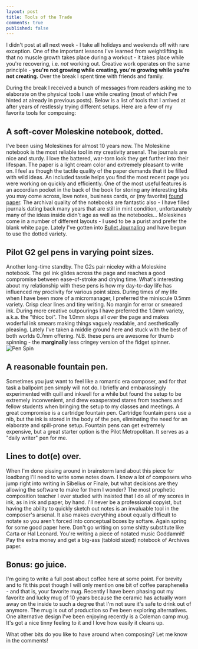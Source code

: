 ```yaml
---
layout: post
title: Tools of the Trade
comments: true
published: false
---
```


I didn't post at all next week - I take all holidays and weekends off with rare exception. One of the important lessons I've learned from weightlifting is that no muscle growth takes place during a workout - it takes place while you're recovering, i.e. *not* working out. Creative work operates on the same principle - **you're not growing while creating, you're growing while you're not creating.** Over the break I spent time with friends and family.

During the break I received a bunch of messages from readers asking me to elaborate on the physical tools I use while creating (most of which I've hinted at already in previous posts). Below is a list of tools that I arrived at after years of restlessly trying different setups. Here are a few of my favorite tools for composing:

## A soft-cover Moleskine notebook, dotted.

<script type="text/javascript">
amzn_assoc_tracking_id = "simsies-blog-20";
amzn_assoc_ad_mode = "manual";
amzn_assoc_ad_type = "smart";
amzn_assoc_marketplace = "amazon";
amzn_assoc_region = "US";
amzn_assoc_design = "enhanced_links";
amzn_assoc_asins = "8867323679";
amzn_assoc_placement = "adunit";
amzn_assoc_linkid = "c7da7c36b9b7dfe56b7c6a369f9b20bc";
</script>
<script src="//z-na.amazon-adsystem.com/widgets/onejs?MarketPlace=US"></script>

I've been using Moleskines for almost 10 years now. The Moleskine notebook is the most reliable tool in my creativity arsenal. The journals are nice and sturdy. I love the battered, war-torn look they get further into their lifespan. The paper is a light cream color and extremely pleasant to write on. I feel as though the tactile quality of the paper demands that it be filled with wild ideas. An included tassle helps you find the most recent page you were working on quickly and efficiently. One of the most useful features is an accordian pocket in the back of the book for storing any interesting bits you may come across, love notes, business cards, or (my favorite) [found paper](https://www.reddit.com/r/FoundPaper/). The archival quality of the notebooks are fantastic also - I have filled journals dating back many years that are still in mint condition, unfortunately many of the ideas inside didn't age as well as the notebooks... Moleskines come in a number of different layouts - I used to be a purist and prefer the blank white page. Lately I've gotten into [Bullet Journaling](http://bulletjournal.com/) and have begun to use the dotted variety.

## Pilot G2 gel pens in varying point sizes.

<script type="text/javascript">
amzn_assoc_tracking_id = "simsies-blog-20";
amzn_assoc_ad_mode = "manual";
amzn_assoc_ad_type = "smart";
amzn_assoc_marketplace = "amazon";
amzn_assoc_region = "US";
amzn_assoc_design = "enhanced_links";
amzn_assoc_asins = "B002ZZ5L4S";
amzn_assoc_placement = "adunit";
amzn_assoc_linkid = "fb8fb1d3f0e123c0de90adeb20eec885";
</script>
<script src="//z-na.amazon-adsystem.com/widgets/onejs?MarketPlace=US"></script>

Another long-time standby. The G2s pair niceley with a Moleskine notebook. The gel ink glides across the page and reaches a good compromise between ease-of-stroke and drying time. What's interesting about my relationship with these pens is how my day-to-day life has influenced my proclivity for various point sizes. During times of my life when I have been more of a micromanager, I preferred the miniscule 0.5mm variety. Crisp clear lines and tiny writing. No margin for error or smeared ink. During more creative outpourings I have preferred the 1.0mm variety, a.k.a. the "thicc boi". The 1.0mm slops all over the page and makes woderful ink smears making things vaguely readable, and aesthetically pleasing. Lately I've taken a middle ground here and stuck with the best of both worlds 0.7mm offering. N.B. these pens are awesome for thumb spinning - the **marginally** less cringey version of the fidget spinner. ![Pen Spin](https://simsi.es/blog/public/penflip.gif)


## A reasonable fountain pen.

<script type="text/javascript">
amzn_assoc_tracking_id = "simsies-blog-20";
amzn_assoc_ad_mode = "manual";
amzn_assoc_ad_type = "smart";
amzn_assoc_marketplace = "amazon";
amzn_assoc_region = "US";
amzn_assoc_design = "enhanced_links";
amzn_assoc_asins = "B009X9Z2FW";
amzn_assoc_placement = "adunit";
amzn_assoc_linkid = "c386891f0c5a02d5acba5421221bcd02";
</script>
<script src="//z-na.amazon-adsystem.com/widgets/onejs?MarketPlace=US"></script>

Sometimes you just want to feel like a romantic era composer, and for that task a ballpoint pen simply will not do. I briefly and embarassingly experimented with quill and inkwell for a while but found the setup to be extremely inconvenient, and drew exasperated stares from teachers and fellow students when bringing the setup to my classes and meetings. A great compromise is a cartridge fountain pen. Cartridge fountain pens use a nib, but the ink is stored in the body of the pen, eliminating the need for an elaborate and spill-prone setup. Fountain pens can get extremely expensive, but a great starter option is the Pilot Metropolitan. It serves as a "daily writer" pen for me.

## Lines to dot(e) over.

<script type="text/javascript">
amzn_assoc_tracking_id = "simsies-blog-20";
amzn_assoc_ad_mode = "manual";
amzn_assoc_ad_type = "smart";
amzn_assoc_marketplace = "amazon";
amzn_assoc_region = "US";
amzn_assoc_design = "enhanced_links";
amzn_assoc_asins = "B004FEF4CG";
amzn_assoc_placement = "adunit";
amzn_assoc_linkid = "d7b13435fc5b9739548699fbd9434003";
</script>
<script src="//z-na.amazon-adsystem.com/widgets/onejs?MarketPlace=US"></script>

When I'm done pissing around in brainstorm land about this piece for loadbang I'll need to write some notes down. I know a lot of composers who jump right into writing in Sibelius or Finale, but what decisions are they allowing the software to make for them I wonder? The most prophetic composition teacher I ever studied with insisted that I do all of my scores in ink, as in ink and paper, by hand. I'll never be a professional copyist, but having the ability to quickly sketch out notes is an invaluable tool in the composer's arsenal. It also makes everything about equally difficult to notate so you aren't forced into conceptual boxes by softare. Again spring for some good paper here. Don't go writing on some shitty substitute like Carta or Hal Leonard. You're writing a piece of notated music Goddamnit! Pay the extra money and get a big-ass (tabloid sized) notebook of Archives paper.

## Bonus: go juice.

<script type="text/javascript">
amzn_assoc_tracking_id = "simsies-blog-20";
amzn_assoc_ad_mode = "manual";
amzn_assoc_ad_type = "smart";
amzn_assoc_marketplace = "amazon";
amzn_assoc_region = "US";
amzn_assoc_design = "enhanced_links";
amzn_assoc_asins = "B0009PUR72";
amzn_assoc_placement = "adunit";
amzn_assoc_linkid = "dbbc511b8faf90e0484f8bc9b22de7b8";
</script>
<script src="//z-na.amazon-adsystem.com/widgets/onejs?MarketPlace=US"></script>

I'm going to write a full post about coffee here at some point. For brevity and to fit this post though I will only mention one bit of coffee paraphenelia - and that is, your favorite mug. Recently I have been phasing out my favorite and lucky mug of 10 years because the ceramic has actually worn away on the inside to such a degree that I'm not sure it's safe to drink out of anymore. The mug is out of production so I've been exploring alternatives. One alternative design I've been enjoying recently is a Coleman camp mug. It's got a nice tinny feeling to it and I love how easily it cleans up.

What other bits do you like to have around when composing? Let me know in the comments!
